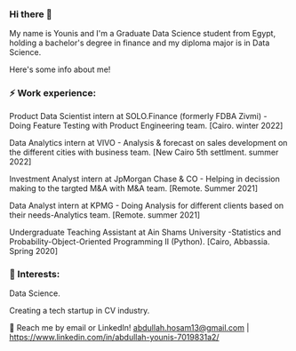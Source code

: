 ### Hi there 👋

My name is Younis and I'm a Graduate Data Science student from Egypt, holding a bachelor's degree in finance and my diploma major is in Data Science.

Here's some info about me!

### ⚡ Work experience:

Product Data Scientist intern at SOLO.Finance (formerly FDBA Zivmi) - Doing Feature Testing with Product Engineering team. [Cairo. winter 2022]

Data Analytics intern at VIVO - Analysis & forecast on sales development on the different cities with business team. [New Cairo 5th settlment. summer 2022]

Investment Analyst intern at JpMorgan Chase & CO - Helping in decission making to the targted M&A with M&A team. [Remote. Summer 2021]

Data Analyst intern at KPMG - Doing Analysis for different clients based on their needs-Analytics team. [Remote. summer 2021]

Undergraduate Teaching Assistant at Ain Shams University -Statistics and Probability-Object-Oriented Programming II (Python). [Cairo, Abbassia. Spring 2020]

### 🌱 Interests:

Data Science.

Creating a tech startup in CV industry.

💬 Reach me by email or LinkedIn! abdullah.hosam13@gmail.com | https://www.linkedin.com/in/abdullah-younis-7019831a2/

<!---
abdullah-ai/abdullah-ai is a ✨ special ✨ repository because its `README.md` (this file) appears on your GitHub profile.
You can click the Preview link to take a look at your changes.
--->

